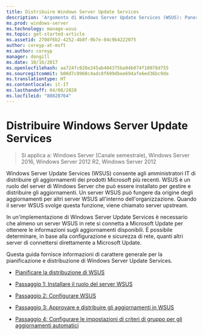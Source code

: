 ```yaml
---
title: Distribuire Windows Server Update Services
description: 'Argomento di Windows Server Update Services (WSUS): Panoramica del processo di distribuzione con collegamenti ai quattro passaggi da eseguire'
ms.prod: windows-server
ms.technology: manage-wsus
ms.topic: get-started-article
ms.assetid: 2708f6b2-4252-4b8f-9b7e-84c9b4222075
author: coreyp-at-msft
ms.author: coreyp
manager: dongill
ms.date: 10/16/2017
ms.openlocfilehash: aa724fc028e245ab404375ba94b074f10078d755
ms.sourcegitcommit: b00d7c8968c4adc8f699dbee694afe6ed36bc9de
ms.translationtype: HT
ms.contentlocale: it-IT
ms.lasthandoff: 04/08/2020
ms.locfileid: "80828764"
---
```

# <a name="deploy-windows-server-update-services"></a>Distribuire Windows Server Update Services

>Si applica a: Windows Server (Canale semestrale), Windows Server 2016, Windows Server 2012 R2, Windows Server 2012

Windows Server Update Services (WSUS) consente agli amministratori IT di distribuire gli aggiornamenti dei prodotti Microsoft più recenti. WSUS è un ruolo del server di Windows Server che può essere installato per gestire e distribuire gli aggiornamenti. Un server WSUS può fungere da origine degli aggiornamenti per altri server WSUS all'interno dell'organizzazione. Quando il server WSUS svolge questa funzione, viene chiamato server upstream.  

In un'implementazione di Windows Server Update Services è necessario che almeno un server WSUS in rete si connetta a Microsoft Update per ottenere le informazioni sugli aggiornamenti disponibili. È possibile determinare, in base alla configurazione e sicurezza di rete, quanti altri server di connettersi direttamente a Microsoft Update.  

Questa guida fornisce informazioni di carattere generale per la pianificazione e distribuzione di Windows Server Update Services.  

-   [Pianificare la distribuzione di WSUS](../plan/plan-your-wsus-deployment.md)  

-   [Passaggio 1: Installare il ruolo del server WSUS](1-install-the-wsus-server-role.md)  

-   [Passaggio 2: Configurare WSUS](2-configure-wsus.md)  

-   [Passaggio 3: Approvare e distribuire gli aggiornamenti in WSUS](3-approve-and-deploy-updates-in-wsus.md)  

-   [Passaggio 4: Configurare le impostazioni di criteri di gruppo per gli aggiornamenti automatici](4-configure-group-policy-settings-for-automatic-updates.md)  
